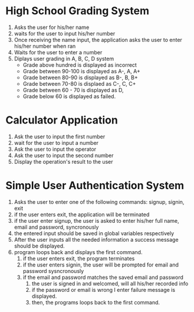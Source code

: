 # High School Grading System
1. Asks the user for his/her name
2. waits for the user to input his/her number
3. Once receiving the name input, the application asks the user to enter his/her number when ran
4. Waits for the user to enter a number
5. Diplays user grading in A, B, C, D system
    * Grade above hundred is displayed as incorrect
    * Grade between 90-100 is displayed as A-, A, A+
    * Grade between 80-90 is displayed as B-, B, B+
    * Grade between 70-80 is displaed as C-, C, C+
    * Grade between 60 - 70 is displayed as D,
    * Grade below 60 is displayed as failed. 

# Calculator Application
1. Ask the user to input the first number
2. wait for the user to input a number
3. Ask the user to input the operator
4. Ask the user to input the second number
5. Display the operation's result to the user


# Simple User Authentication System
1. Asks the user to enter one of the following commands: signup, signin, exit
2. if the user enters exit, the application will be terminated
3. if the user enter signup, the user is asked to enter his/her full name, email and password, syncronously
4. the entered input should be saved in global variables respectively
5. After the user inputs all the needed information a success message should be displayed.
6. program loops back and displays the first command.
   1. if the user enters exit, the program terminates
   2. if the user enters signin, the user will be prompted for email and password sysncronously
   3. if the email and password matches the saved email and password
      1. the user is signed in and welcomed, will all his/her recorded info
      2. if the password or email is wrong I enter failure message is displayed.
      3. then, the programs loops back to the first command.